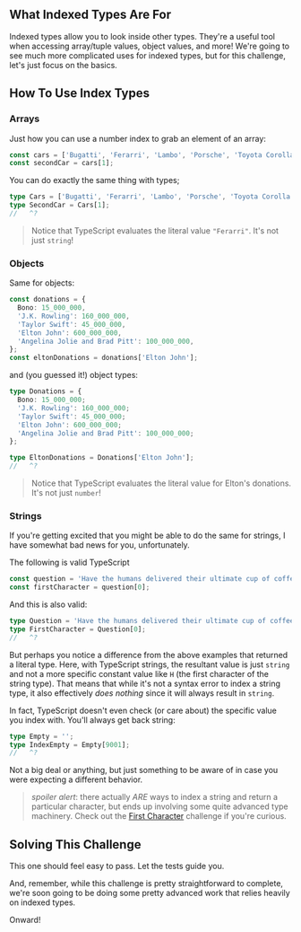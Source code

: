 ## What Indexed Types Are For

Indexed types allow you to look inside other types. They're a useful tool when accessing array/tuple values, object values, and more! We're going to see much more complicated uses for indexed types, but for this challenge, let's just focus on the basics.

## How To Use Index Types

### Arrays

Just how you can use a number index to grab an element of an array:

```ts
const cars = ['Bugatti', 'Ferarri', 'Lambo', 'Porsche', 'Toyota Corolla'];
const secondCar = cars[1];
```

You can do exactly the same thing with types;

```ts
type Cars = ['Bugatti', 'Ferarri', 'Lambo', 'Porsche', 'Toyota Corolla'];
type SecondCar = Cars[1];
//   ^?
```

> Notice that TypeScript evaluates the literal value `"Ferarri"`. It's not just `string`!

### Objects

Same for objects:

```ts
const donations = {
  Bono: 15_000_000,
  'J.K. Rowling': 160_000_000,
  'Taylor Swift': 45_000_000,
  'Elton John': 600_000_000,
  'Angelina Jolie and Brad Pitt': 100_000_000,
};
const eltonDonations = donations['Elton John'];
```

and (you guessed it!) object types:

```ts
type Donations = {
  Bono: 15_000_000;
  'J.K. Rowling': 160_000_000;
  'Taylor Swift': 45_000_000;
  'Elton John': 600_000_000;
  'Angelina Jolie and Brad Pitt': 100_000_000;
};

type EltonDonations = Donations['Elton John'];
//   ^?
```

> Notice that TypeScript evaluates the literal value for Elton's donations. It's not just `number`!

### Strings

If you're getting excited that you might be able to do the same for strings, I have somewhat bad news for you, unfortunately.

The following is valid TypeScript

```ts
const question = 'Have the humans delivered their ultimate cup of coffee?';
const firstCharacter = question[0];
```

And this is also valid:

```ts
type Question = 'Have the humans delivered their ultimate cup of coffee?';
type FirstCharacter = Question[0];
//   ^?
```

But perhaps you notice a difference from the above examples that returned a literal type. Here, with TypeScript strings, the resultant value is just `string` and not a more specific constant value like `H` (the first character of the string type). That means that while it's not a syntax error to index a string type, it also effectively _does nothing_ since it will always result in `string`.

In fact, TypeScript doesn't even check (or care about) the specific value you index with. You'll always get back string:

```ts
type Empty = '';
type IndexEmpty = Empty[9001];
//   ^?
```

Not a big deal or anything, but just something to be aware of in case you were expecting a different behavior.

> _spoiler alert_: there actually _ARE_ ways to index a string and return a particular character, but ends up involving some quite advanced type machinery. Check out the [First Character](todo-first-character) challenge if you're curious.

## Solving This Challenge

This one should feel easy to pass. Let the tests guide you.

And, remember, while this challenge is pretty straightforward to complete, we're soon going to be doing some pretty advanced work that relies heavily on indexed types.

Onward!
